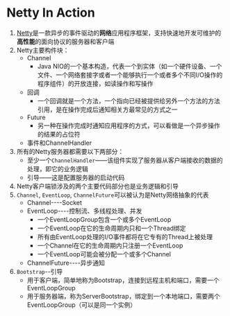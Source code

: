 # Netty In Action
1. [Netty](http://netty.io/)是一款异步的事件驱动的**网络**应用程序框架，支持快速地开发可维护的**高性能**的面向协议的服务器和客户端
2. Netty主要构件块：
    + Channel
        - Java NIO的一个基本构造，代表一个到实体（如一个硬件设备、一个文件、一个网络套接字或者一个能够执行一个或者多个不同I/O操作的程序组件）的开放连接，如读操作和写操作
    + 回调
        - 一个回调就是一个方法，一个指向已经被提供给另外一个方法的方法引用，是在操作完成后通知相关方最常见的方式之一
    + Future
        - 另一种在操作完成时通知应用程序的方式，可以看做是一个异步操作的结果的占位符
    + 事件和ChannelHandler
3. 所有的Netty服务器都需要以下两部分：
    - 至少一个`ChannelHandler`——该组件实现了服务器从客户端接收的数据的处理，即它的业务逻辑
    - 引导——这是配置服务器的启动代码
4. Netty客户端锁涉及的两个主要代码部分也是业务逻辑和引导
5. `Channel`, `EventLoop`, `ChannelFuture`可以被认为是Netty网络抽象的代表
    - Channel----Socket
    - EventLoop----控制流、多线程处理、并发
        + 一个EventLoopGroup包含一个或多个EventLoop
        + 一个EventLoop在它的生命周期内只和一个Thread绑定
        + 所有由EventLoop处理的I/O事件都将在它专有的Thread上被处理
        + 一个Channel在它的生命周期内只注册一个EventLoop
        + 一个EventLoop可能会被分配一个或多个Channel
    - ChannelFuture----异步通知
6. `Bootstrap`--引导
    - 用于客户端，简单地称为Bootstrap，连接到远程主机和端口，需要一个EventLoopGroup
    - 用于服务器端，称为ServerBootstrap，绑定到一个本地端口，需要两个EventLoopGroup（可以是同一个实例）
